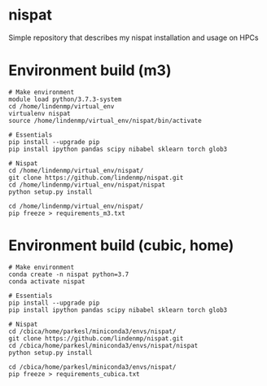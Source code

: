 # nispat
Simple repository that describes my nispat installation and usage on HPCs

# Environment build (m3)

	# Make environment
	module load python/3.7.3-system
	cd /home/lindenmp/virtual_env
	virtualenv nispat
	source /home/lindenmp/virtual_env/nispat/bin/activate

	# Essentials
	pip install --upgrade pip
	pip install ipython pandas scipy nibabel sklearn torch glob3

	# Nispat
	cd /home/lindenmp/virtual_env/nispat/
	git clone https://github.com/lindenmp/nispat.git
	cd /home/lindenmp/virtual_env/nispat/nispat
	python setup.py install

	cd /home/lindenmp/virtual_env/nispat/
	pip freeze > requirements_m3.txt

# Environment build (cubic, home)

	# Make environment
    conda create -n nispat python=3.7
    conda activate nispat

	# Essentials
	pip install --upgrade pip
	pip install ipython pandas scipy nibabel sklearn torch glob3

	# Nispat
	cd /cbica/home/parkesl/miniconda3/envs/nispat/
	git clone https://github.com/lindenmp/nispat.git
	cd /cbica/home/parkesl/miniconda3/envs/nispat/nispat
	python setup.py install

	cd /cbica/home/parkesl/miniconda3/envs/nispat/
	pip freeze > requirements_cubica.txt
